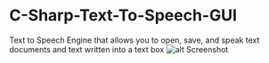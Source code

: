 # C-Sharp-Text-To-Speech-GUI
Text to Speech Engine that allows you to open, save, and speak text documents and text written into a text box
![alt Screenshot](https://raw.githubusercontent.com/JR-Tech-and-Software/C-Sharp-Text-To-Speech-GUI/screeenshot.png)
